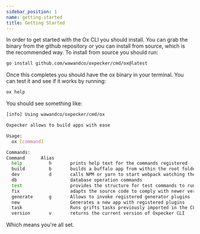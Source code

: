 ```yaml
---
sidebar_position: 1
name: getting-started
title: Getting Started
---
```


In order to get started with the Ox CLI you should install. You can grab the binary from the github repository or you can install from source, which is the recommended way. To install from source you should run:

```sh
go install github.com/wawandco/oxpecker/cmd/ox@latest
```

Once this completes you should have the ox binary in your terminal. You can test it and see if it works by running:

```sh
ox help
```

You should see something like:

```sh
[info] Using wawandco/oxpecker/cmd/ox 

Oxpecker allows to build apps with ease

Usage:
  ox [command]

Commands:
Command      Alias
  help          h       prints help text for the commands registered
  build         b       builds a buffalo app from within the root folder of the project
  dev           d       calls NPM or yarn to start webpack watching the assetst
  db                    database operation commands
  test                  provides the structure for test commands to run and be organized
  fix                   adapts the source code to comply with newer versions of the CLI
  generate      g       Allows to invoke registered generator plugins
  new                   Generates a new app with registered plugins
  task                  Runs grifts tasks previously imported in the CLI
  version       v       returns the current version of Oxpecker CLI
```

Which means you're all set.
